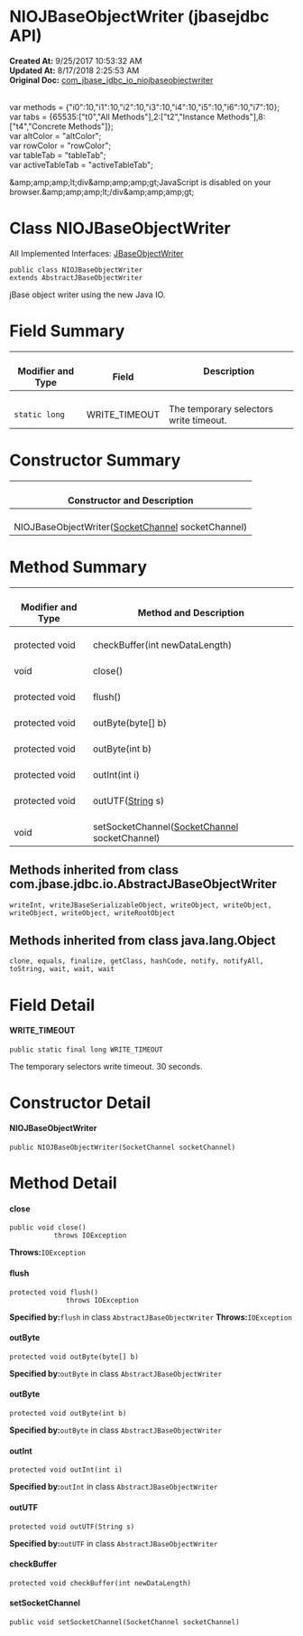 # NIOJBaseObjectWriter (jbasejdbc   API)

**Created At:** 9/25/2017 10:53:32 AM  
**Updated At:** 8/17/2018 2:25:53 AM  
**Original Doc:** [com_jbase_jdbc_io_niojbaseobjectwriter](https://docs.jbase.com/39232-io/com_jbase_jdbc_io_niojbaseobjectwriter)  

<!--<br>    try {<br>        if (location.href.indexOf('is-external=true') == -1) {<br>            parent.document.title="NIOJBaseObjectWriter (jbasejdbc   API)";<br>        }<br>    }<br>    catch(err) {<br>    }<br>//--><br>var methods = {"i0":10,"i1":10,"i2":10,"i3":10,"i4":10,"i5":10,"i6":10,"i7":10};<br>var tabs = {65535:["t0","All Methods"],2:["t2","Instance Methods"],8:["t4","Concrete Methods"]};<br>var altColor = "altColor";<br>var rowColor = "rowColor";<br>var tableTab = "tableTab";<br>var activeTableTab = "activeTableTab";&amp;amp;amp;amp;lt;div&amp;amp;amp;amp;gt;JavaScript is disabled on your browser.&amp;amp;amp;amp;lt;/div&amp;amp;amp;amp;gt;


# Class NIOJBaseObjectWriter

All Implemented Interfaces:
[JBaseObjectWriter](/39232-io/com_jbase_jdbc_io_jbaseobjectwriter "interface in com.jbase.jdbc.io")


```
public class NIOJBaseObjectWriter
extends AbstractJBaseObjectWriter
```

jBase object writer using the new Java IO.

# Field Summary


| <br>Modifier and Type<br> | <br>Field<br> | Description<br> |
| --- | --- | --- |
| <br>`static long`<br> | <br>WRITE\_TIMEOUT<br> | <br>The temporary selectors write timeout.<br> |








# Constructor Summary


| <br>Constructor and Description<br> |
| --- |
| <br>NIOJBaseObjectWriter([SocketChannel](http://java.sun.com/j2se/1.5.0/docs/api/java/nio/channels/SocketChannel.html?is-external=true "class or interface in java.nio.channels") socketChannel)<br> |






# Method Summary


| <br>Modifier and Type<br> | <br>Method and Description<br> |
| --- | --- |
| <br>protected void<br> | <br>checkBuffer(int newDataLength)<br> |
| <br>void<br> | <br>close()<br> |
| <br>protected void<br> | <br>flush()<br> |
| <br>protected void<br> | <br>outByte(byte[] b)<br> |
| <br>protected void<br> | <br>outByte(int b)<br> |
| <br>protected void<br> | <br>outInt(int i)<br> |
| <br>protected void<br> | <br>outUTF([String](http://java.sun.com/j2se/1.5.0/docs/api/java/lang/String.html?is-external=true "class or interface in java.lang") s)<br> |
| <br>void<br> | <br>setSocketChannel([SocketChannel](http://java.sun.com/j2se/1.5.0/docs/api/java/nio/channels/SocketChannel.html?is-external=true "class or interface in java.nio.channels") socketChannel)<br> |




## 


## Methods inherited from class com.jbase.jdbc.io.AbstractJBaseObjectWriter
`writeInt, writeJBaseSerializableObject, writeObject, writeObject, writeObject, writeObject, writeRootObject`



## 


## Methods inherited from class java.lang.Object
`clone, equals, finalize, getClass, hashCode, notify, notifyAll, toString, wait, wait, wait`

# Field Detail

#### **WRITE\_TIMEOUT**

```
public static final long WRITE_TIMEOUT
```



The temporary selectors write timeout. 30 seconds.







# Constructor Detail

#### **NIOJBaseObjectWriter**

```
public NIOJBaseObjectWriter(SocketChannel socketChannel)
```







# Method Detail

#### **close**

```
public void close()
           throws IOException
```

**Throws:**`IOException`




#### **flush**

```
protected void flush()
              throws IOException
```

**Specified by:**`flush` in class `AbstractJBaseObjectWriter`
**Throws:**`IOException`




#### **outByte**

```
protected void outByte(byte[] b)
```


**Specified by:**`outByte` in class `AbstractJBaseObjectWriter`


#### 


#### **outByte**

```
protected void outByte(int b)
```

**Specified by:**`outByte` in class `AbstractJBaseObjectWriter`




#### **outInt**

```
protected void outInt(int i)
```

**Specified by:**`outInt` in class `AbstractJBaseObjectWriter`




#### **outUTF**

```
protected void outUTF(String s)
```

**Specified by:**`outUTF` in class `AbstractJBaseObjectWriter`




#### **checkBuffer**

```
protected void checkBuffer(int newDataLength)
```





#### **setSocketChannel**

```
public void setSocketChannel(SocketChannel socketChannel)
```


